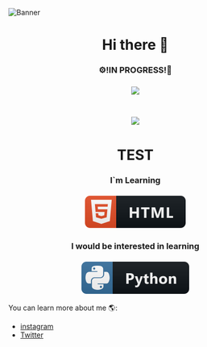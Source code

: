![Banner](https://user-images.githubusercontent.com/102930875/184941638-d1b30461-4f3d-4169-8d6a-a6c2483a26eb.png)

<h1 align="center">Hi there 👋</h1>
<h3 align="center">⚙️!IN PROGRESS!🔧<h3>
<div align ="center">
  <a href="https://github.com/DoctorZ-0525">
    <img src="https://github-readme-stats.vercel.app/api?username=DoctorZ-0525" />
  </a>
</div>
<br>
<br>
<div align="center">
  <a align="center" href="https://github.com/DoctorZ-0525">
    <img src="https://github-readme-stats.vercel.app/api/top-langs/?username=DoctorZ-0525&layout=compact" />
  </a>
</div>
 
<h1 align="center">TEST</h1>
<h3 align="center">I`m Learning</h3>
<p align="center">
   <img src="https://raw.githubusercontent.com/8bithemant/8bithemant/master/svg/dev/languages/html.svg" alt="Twitter" style="vertical-align:top; margin:4px">
</p>

<h3 align="center">I would be interested in learning</h3>
<p align="center">
  <img src="https://raw.githubusercontent.com/8bithemant/8bithemant/master/svg/dev/languages/python.svg" alt="Twitter" style="vertical-align:top; margin:4px"> 
</p>



You can learn more about me 🌎:
- [instagram](https://www.instagram.com/julian_almario0525/)
- [Twitter](https://twitter.com/DocZ_0525)
